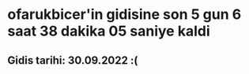 # ofarukbicer'in gidisine son 5 gun 6 saat 38 dakika 05 saniye kaldi

## Gidis tarihi: 30.09.2022 :(